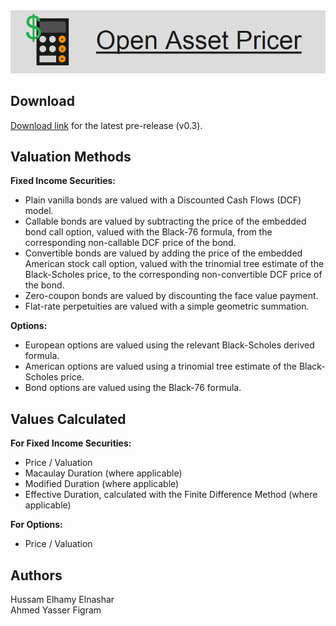 <img src="logo.png" alt="Logo" class="center">

<h2>Download</h2>
<a href="https://github.com/HNash/OpenAssetPricer/releases/download/v0.3/OAP_v0.3.zip">Download link</a> for the latest pre-release (v0.3).

<h2>Valuation Methods</h2>

<b>Fixed Income Securities:</b>

<ul>
<li>Plain vanilla bonds are valued with a Discounted Cash Flows (DCF) model.</li>
<li>Callable bonds are valued by subtracting the price of the embedded bond call option, valued with the Black-76 formula, from the corresponding non-callable DCF price of the bond.</li>
<li>Convertible bonds are valued by adding the price of the embedded American stock call option, valued with the trinomial tree estimate of the Black-Scholes price, to the corresponding non-convertible DCF price of the bond.</li>  
<li>Zero-coupon bonds are valued by discounting the face value payment.</li>
<li>Flat-rate perpetuities are valued with a simple geometric summation.</li>
</ul>

<b>Options:</b>

<ul>
<li>European options are valued using the relevant Black-Scholes derived formula.</li>
<li>American options are valued using a trinomial tree estimate of the Black-Scholes price.</li>
<li>Bond options are valued using the Black-76 formula.</li>
</ul>

<h2>Values Calculated</h2>

<b>For Fixed Income Securities:</b>

<ul>
<li>Price / Valuation</li>
<li>Macaulay Duration (where applicable)</li>
<li>Modified Duration (where applicable)</li>
<li>Effective Duration, calculated with the Finite Difference Method (where applicable)</li>
</ul>

<b>For Options:</b>

<ul>
<li>Price / Valuation</li>
</ul>

<h2>Authors</h2>

Hussam Elhamy Elnashar <br>
Ahmed Yasser  Figram <br>
